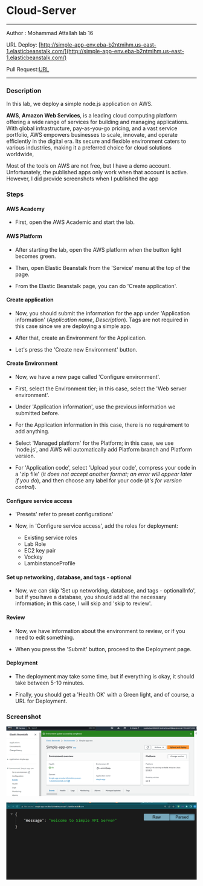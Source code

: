 # Cloud-Server 
---
Author : Mohammad Attallah
lab 16 

URL Deploy: [http://simple-app-env.eba-b2ntmihm.us-east-1.elasticbeanstalk.com/](http://simple-app-env.eba-b2ntmihm.us-east-1.elasticbeanstalk.com/)

Pull Request:[URL](https://github.com/mohAttallah/cloud-server/pull/1)

---
### Description 

In this lab, we deploy a simple node.js application on AWS. 


**AWS**, **Amazon Web Services**, is a leading cloud computing platform offering a wide range of services for building and managing applications. With global infrastructure, pay-as-you-go pricing, and a vast service portfolio, AWS empowers businesses to scale, innovate, and operate efficiently in the digital era. Its secure and flexible environment caters to various industries, making it a preferred choice for cloud solutions worldwide, 

Most of the tools on AWS are not free, but I have a demo account. Unfortunately, the published apps only work when that account is active. However, I did provide screenshots when I published the app

### Steps 

####  AWS Academy

- First, open the AWS Academic and start the lab.
####  AWS Platform
- After starting the lab, open the AWS platform when the button light becomes green.

- Then, open Elastic Beanstalk from the 'Service' menu at the top of the page.

- From the Elastic Beanstalk page, you can do 'Create application'.

####  Create application
- Now, you should submit the information for the app under 'Application information' (*Application name*, *Description*). Tags are not required in this case since we are deploying a simple app.

- After that, create an Environment for the Application.

- Let's press the 'Create new Environment' button.

####  Create Environment

- Now, we have a new page called 'Configure environment'.

- First, select the Environment tier; in this case, select the 'Web server environment'.

- Under 'Application information', use the previous information we submitted before.

- For the Application information in this case, there is no requirement to add anything.

- Select 'Managed platform' for the Platform; in this case, we use 'node.js', and AWS will automatically add Platform branch and Platform version.

- For 'Application code', select 'Upload your code', compress your code in a 'zip file' (*it does not accept another format; an error will appear later if you do*), and then choose any label for your code (*it's for version control*).

#### Configure service access
- 'Presets' refer to preset configurations'

- Now, in 'Configure service access', add the roles for deployment:
    - Existing service roles
    - Lab Role
    - EC2 key pair
    - Vockey
    - LambinstanceProfile

#### Set up networking, database, and tags - optional
- Now, we can skip 'Set up networking, database, and tags - optionalInfo', but if you have a database, you should add all the necessary information; in this case, I will skip and 'skip to review'.
#### Review
- Now, we have information about the environment to review, or if you need to edit something.


- When you press the 'Submit' button, proceed to the Deployment page.

#### Deployment
- The deployment may take some time, but if everything is okay, it should take between 5-10 minutes.

- Finally, you should get a 'Health OK' with a Green light, and of course, a URL for Deployment.














### Screenshot
![AWS Interface](lab16.png)

![AWS Interface](url.png)